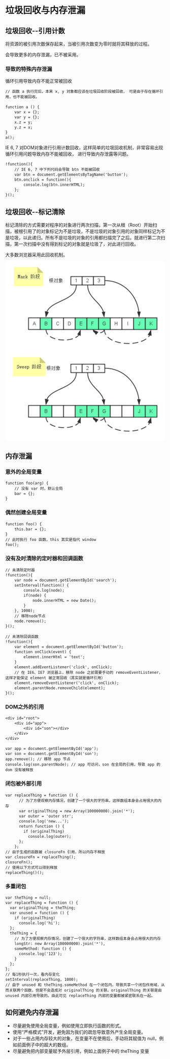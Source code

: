 # 垃圾回收与内存泄漏

## 垃圾回收--引用计数

将资源的被引用次数保存起来，当被引用次数变为零时就将其释放的过程。

会导致更多的内存泄漏，已不被采用。

### 导致的特殊内存泄漏

循环引用导致内存不能正常被回收

```
// 函数 a 执行完后，本来 x, y 对象都应该在垃圾回收阶段被回收， 可是由于存在循环引用，也不能被回收。

function a () {
    var x = {};
    var y = {};
    x.z = y;
    y.z = x;
}
a();
```

IE 6, 7 对DOM对象进行引用计数回收，这样简单的垃圾回收机制，非常容易出现循环引用问题导致内存不能被回收， 进行导致内存泄露等问题。

```
!function(){
    // IE 6, 7 中下列代码会导致 btn 不能被回收
    var btn = document.getElementsByTagName('button');
    btn.onclick = function(){
        console.log(btn.innerHTML);
    };
}();
```

## 垃圾回收--标记清除

标记清除的方式需要对程序的对象进行两次扫描，第一次从根（Root）开始扫描，被根引用了的对象标记为不是垃圾，不是垃圾的对象引用的对象同样标记为不是垃圾，以此递归。所有不是垃圾的对象的引用都扫描完了之后。就进行第二次扫描，第一次扫描中没有得到标记的对象就是垃圾了，对此进行回收。

大多数浏览器采用此回收机制。

![](mark-sweep.png)

## 内存泄漏

### 意外的全局变量

```
function foo(arg) {
    // 没有 var 时，默认全局
    bar = {};
}
```

### 偶然创建全局变量

```
function foo() {
    this.bar = {};
}
// 此时执行 foo 函数，this 其实是指代 window
foo();
```

### 没有及时清除的定时器和回调函数

```
// 未清除定时器
!function(){
    var node = document.getElementById('search');
    setInterval(function() {
        console.log(node);
        if(node) {
            node.innerHTML = new Date();
        }
    }, 1000);
    // 移除node节点
    node.remove();
}();

// 未清除回调函数
!function(){
    var element = document.getElementById('button');
    function onClick(event) {
        element.innerHtml = 'text';
    }
    element.addEventListener('click', onClick);
    // 在 IE6、IE7 浏览器上，移除 node 之前需要手动的 removeEventListener，这样才能保证 element 被正常回收（其实就是循环引用）
    element.removeEventListener('click', onClick);
    element.parentNode.removeChild(element);
}();
```

### DOM之外的引用

```
<div id="root">
    <div id="app">
        <div id="son"></div>
    </div>
</div>

var app = document.getElementById('app');
var son = document.getElementById('son');
app.remove(); // 移除 app 节点
console.log(son.parentNode); // app 可访问，son 在全局的引用，导致 app 的 dom 没有被释放
```

### 闭包被外部引用

```
var replaceThing = function () {
      // 为了方便观察内存情况，创建了一个很大的字符串，这样数组本身会占用很大的内存
      var originalThing = new Array(100000000).join('*');
      var outer = 'outer str';
      console.log('new...');
      return function () {
        if (originalThing)
          console.log(outer);
      };
    };
// 由于生成的函数被 closureFn 引用，所以内存不释放
var closureFn = replaceThing();
closureFn();
// 使用以下方式可以得到释放
replaceThing()();
```

### 多重闭包

```
var theThing = null;
var replaceThing = function () {
  var originalThing = theThing;
  var unused = function () {
    if (originalThing)
      console.log('hi');
  };
  theThing = {
    // 为了方便观察内存情况，创建了一个很大的字符串，这样数组本身会占用很大的内存
    longStr: new Array(100000000).join('*'),
    someMethod: function () {
      console.log('123');
    }
  };
};
// 每1秒执行一次，看内存变化
setInterval(replaceThing, 1000);
// 由于 unused 和 theThing.someMethod 在一个闭包内，导致共享一个闭包作用域，从而关联两个函数，但是不会造成对 originalThing 的关联。originalThing 的关联是由 unused 内部引用导致的。由此可见 replaceThing 内部的变量都被紧密联系在一起。
```

## 如何避免内存泄漏

- 尽量避免使用全局变量，例如使用立即执行函数的形式。
- 使用“严格模式”开发，避免因为我们的疏忽导致意外产生全局变量。
- 对于一些占用内存较大的对象，在变量不在使用后，手动将其赋值为 null，例如前面例子中的超大的数组。
- 尽量避免把内部变量赋予外层引用，例如上面例子中的 theThing 变量
